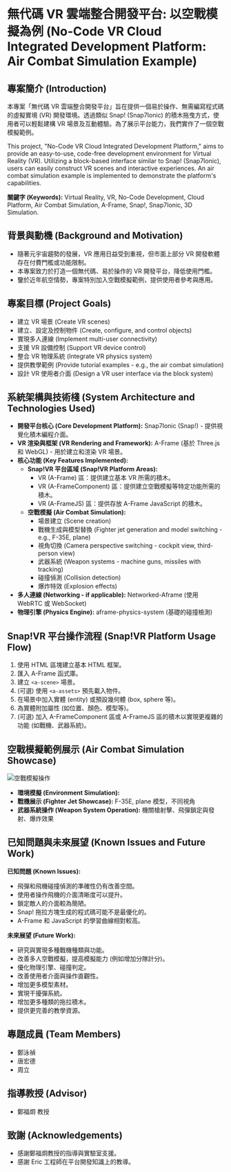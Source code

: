 # 無代碼 VR 雲端整合開發平台: 以空戰模擬為例 (No-Code VR Cloud Integrated Development Platform: Air Combat Simulation Example)


## 專案簡介 (Introduction)

本專案「無代碼 VR 雲端整合開發平台」旨在提供一個易於操作、無需編寫程式碼的虛擬實境 (VR) 開發環境。透過類似 Snap! (Snap7Ionic) 的積木拖曳方式，使用者可以輕鬆建構 VR 場景及互動體驗。為了展示平台能力，我們實作了一個空戰模擬範例。

This project, "No-Code VR Cloud Integrated Development Platform," aims to provide an easy-to-use, code-free development environment for Virtual Reality (VR). Utilizing a block-based interface similar to Snap! (Snap7Ionic), users can easily construct VR scenes and interactive experiences. An air combat simulation example is implemented to demonstrate the platform's capabilities.

**關鍵字 (Keywords):** Virtual Reality, VR, No-Code Development, Cloud Platform, Air Combat Simulation, A-Frame, Snap!, Snap7Ionic, 3D Simulation.

## 背景與動機 (Background and Motivation)

* 隨著元宇宙趨勢的發展，VR 應用日益受到重視，但市面上部分 VR 開發軟體存在付費門檻或功能限制。
* 本專案致力於打造一個無代碼、易於操作的 VR 開發平台，降低使用門檻。
* 鑒於近年航空情勢，專案特別加入空戰模擬範例，提供使用者參考與應用。

## 專案目標 (Project Goals)


* 建立 VR 場景 (Create VR scenes)
* 建立、設定及控制物件 (Create, configure, and control objects)
* 實現多人連線 (Implement multi-user connectivity)
* 支援 VR 設備控制 (Support VR device control)
* 整合 VR 物理系統 (Integrate VR physics system)
* 提供教學範例 (Provide tutorial examples - e.g., the air combat simulation)
* 設計 VR 使用者介面 (Design a VR user interface via the block system)

## 系統架構與技術棧 (System Architecture and Technologies Used)

* **開發平台核心 (Core Development Platform):** Snap7Ionic (Snap!) - 提供視覺化積木編程介面。
* **VR 渲染與框架 (VR Rendering and Framework):** A-Frame (基於 Three.js 和 WebGL) - 用於建立和渲染 VR 場景。
* **核心功能 (Key Features Implemented):**
    * **Snap!VR 平台區域 (Snap!VR Platform Areas):**
        * VR (A-Frame) 區：提供建立基本 VR 所需的積木。
        * VR (A-FrameComponent) 區：提供建立空戰模擬等特定功能所需的積木。
        * VR (A-FrameJS) 區：提供存放 A-Frame JavaScript 的積木。
    * **空戰模擬 (Air Combat Simulation):** 
        * 場景建立 (Scene creation)
        * 戰機生成與模型替換 (Fighter jet generation and model switching - e.g., F-35E, plane)
        * 視角切換 (Camera perspective switching - cockpit view, third-person view)
        * 武器系統 (Weapon systems - machine guns, missiles with tracking)
        * 碰撞偵測 (Collision detection)
        * 爆炸特效 (Explosion effects)
* **多人連線 (Networking - if applicable):** Networked-Aframe (使用 WebRTC 或 WebSocket)
* **物理引擎 (Physics Engine):** aframe-physics-system (基礎的碰撞檢測)

## Snap!VR 平台操作流程 (Snap!VR Platform Usage Flow)

1.  使用 HTML 區塊建立基本 HTML 框架。
2.  匯入 A-Frame 函式庫。
3.  建立 `<a-scene>` 場景。
4.  (可選) 使用 `<a-assets>` 預先載入物件。
5.  在場景中加入實體 (entity) 或預設幾何體 (box, sphere 等)。
6.  為實體附加屬性 (如位置、顏色、模型等)。
7.  (可選) 加入 A-FrameComponent 區或 A-FrameJS 區的積木以實現更複雜的功能 (如戰機、武器系統)。

## 空戰模擬範例展示 (Air Combat Simulation Showcase)
![空戰模擬操作](https://github.com/user-attachments/assets/03d9c601-1e08-4dbf-9b8f-29a34c630a33)

* **環境模擬 (Environment Simulation):** 
* **戰機展示 (Fighter Jet Showcase):** F-35E, plane 模型，不同視角
* **武器系統操作 (Weapon System Operation):** 機關槍射擊、飛彈鎖定與發射、爆炸效果

## 已知問題與未來展望 (Known Issues and Future Work)

**已知問題 (Known Issues):**
* 飛彈和飛機碰撞偵測的準確性仍有改善空間。
* 使用者操作飛機的介面清晰度可以提升。
* 鎖定敵人的介面較為簡陋。
* Snap! 拖拉方塊生成的程式碼可能不是最優化的。
* A-Frame 和 JavaScript 的學習曲線相對較高。

**未來展望 (Future Work):**
* 研究與實現多種戰機種類與功能。
* 改善多人空戰模擬，提高模擬能力 (例如增加分隊計分)。
* 優化物理引擎、碰撞判定。
* 改善使用者介面與操作直觀性。
* 增加更多模型素材。
* 實現干擾彈系統。
* 增加更多種類的拖拉積木。
* 提供更完善的教學資源。

## 專題成員 (Team Members)


* 鄭泳禎
* 唐宏德
* 周立

## 指導教授 (Advisor)


* 鄭福烱 教授

## 致謝 (Acknowledgements)


* 感謝鄭福烱教授的指導與實驗室支援。
* 感謝 Eric 工程師在平台開發知識上的教導。


